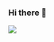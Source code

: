 ### Hi there 👋

![](https://midias.correiobraziliense.com.br/_midias/jpg/2021/08/11/1200x800/1_billie_eilish-6801160.jpeg?20220610170506?20220610170506)
